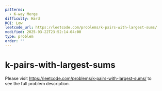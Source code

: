 ```yaml
---
patterns:
  - K-way Merge
difficulty: Hard
ROI: Low
leetcode_url: https://leetcode.com/problems/k-pairs-with-largest-sums/
modified: 2025-03-22T23:52:14-04:00
type: problem
order: ""
---
```


# k-pairs-with-largest-sums

Please visit https://leetcode.com/problems/k-pairs-with-largest-sums/ to see the full problem description.
